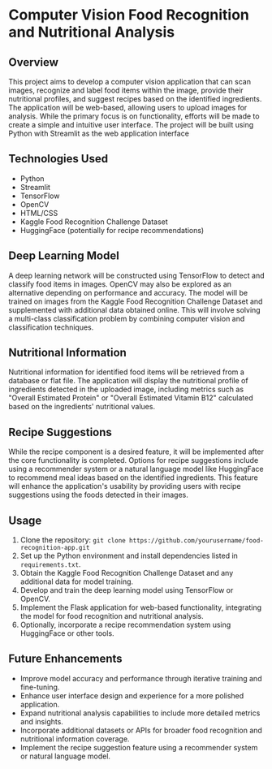 # Computer Vision Food Recognition and Nutritional Analysis

## Overview
This project aims to develop a computer vision application that can scan images, recognize and label food items within the image, provide their nutritional profiles, and suggest recipes based on the identified ingredients. The application will be web-based, allowing users to upload images for analysis. While the primary focus is on functionality, efforts will be made to create a simple and intuitive user interface. The project will be built using Python with Streamlit as the web application interface

## Technologies Used
- Python
- Streamlit
- TensorFlow
- OpenCV
- HTML/CSS
- Kaggle Food Recognition Challenge Dataset
- HuggingFace (potentially for recipe recommendations)

## Deep Learning Model
A deep learning network will be constructed using TensorFlow to detect and classify food items in images. OpenCV may also be explored as an alternative depending on performance and accuracy. The model will be trained on images from the Kaggle Food Recognition Challenge Dataset and supplemented with additional data obtained online. This will involve solving a multi-class classification problem by combining computer vision and classification techniques.

## Nutritional Information
Nutritional information for identified food items will be retrieved from a database or flat file. The application will display the nutritional profile of ingredients detected in the uploaded image, including metrics such as "Overall Estimated Protein" or "Overall Estimated Vitamin B12" calculated based on the ingredients' nutritional values.

## Recipe Suggestions
While the recipe component is a desired feature, it will be implemented after the core functionality is completed. Options for recipe suggestions include using a recommender system or a natural language model like HuggingFace to recommend meal ideas based on the identified ingredients. This feature will enhance the application's usability by providing users with recipe suggestions using the foods detected in their images.

## Usage
1. Clone the repository: `git clone https://github.com/yourusername/food-recognition-app.git`
2. Set up the Python environment and install dependencies listed in `requirements.txt`.
3. Obtain the Kaggle Food Recognition Challenge Dataset and any additional data for model training.
4. Develop and train the deep learning model using TensorFlow or OpenCV.
5. Implement the Flask application for web-based functionality, integrating the model for food recognition and nutritional analysis.
6. Optionally, incorporate a recipe recommendation system using HuggingFace or other tools.

## Future Enhancements
- Improve model accuracy and performance through iterative training and fine-tuning.
- Enhance user interface design and experience for a more polished application.
- Expand nutritional analysis capabilities to include more detailed metrics and insights.
- Incorporate additional datasets or APIs for broader food recognition and nutritional information coverage.
- Implement the recipe suggestion feature using a recommender system or natural language model.
